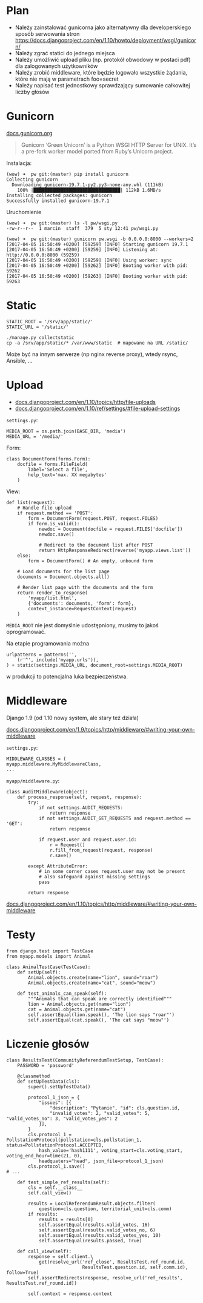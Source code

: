 # Plan

* Należy zainstalować gunicorna jako alternatywny dla developerskiego sposób serwowania stron https://docs.djangoproject.com/en/1.10/howto/deployment/wsgi/gunicorn/
* Należy zgrać statici do jednego miejsca
* Należy umożliwić upload pliku (np. protokół obwodowy w postaci pdf) dla zalogowanych użytkowników
* Należy zrobić middleware, które będzie logowało wszystkie żądania, które nie mają w parametrach foo=secret
* Należy napisać test jednostkowy sprawdzający sumowanie całkowitej liczby głosów

# Gunicorn

[docs.gunicorn.org](http://docs.gunicorn.org)

> Gunicorn ‘Green Unicorn’ is a Python WSGI HTTP Server for UNIX.
> It’s a pre-fork worker model ported from Ruby’s Unicorn project. 

Instalacja:
```
(wow) ➜  pw git:(master) pip install gunicorn
Collecting gunicorn
  Downloading gunicorn-19.7.1-py2.py3-none-any.whl (111kB)
    100% |████████████████████████████████| 112kB 1.6MB/s 
Installing collected packages: gunicorn
Successfully installed gunicorn-19.7.1
```

Uruchomienie

```
(wow) ➜  pw git:(master) ls -l pw/wsgi.py
-rw-r--r--  1 marcin  staff  379  5 sty 12:41 pw/wsgi.py

(wow) ➜  pw git:(master) gunicorn pw.wsgi -b 0.0.0.0:8000 --workers=2
[2017-04-05 16:50:49 +0200] [59259] [INFO] Starting gunicorn 19.7.1
[2017-04-05 16:50:49 +0200] [59259] [INFO] Listening at: http://0.0.0.0:8000 (59259)
[2017-04-05 16:50:49 +0200] [59259] [INFO] Using worker: sync
[2017-04-05 16:50:49 +0200] [59262] [INFO] Booting worker with pid: 59262
[2017-04-05 16:50:49 +0200] [59263] [INFO] Booting worker with pid: 59263
```

# Static

```
STATIC_ROOT = '/srv/app/static/'
STATIC_URL = '/static/'
```

```
./manage.py collectstatic
cp -a /srv/app/static/* /var/www/static  # mapowane na URL /static/
```

Może być na innym serwerze (np nginx reverse proxy), wtedy rsync, Ansible, ...


# Upload

* [docs.djangoproject.com/en/1.10/topics/http/file-uploads](https://docs.djangoproject.com/en/1.10/topics/http/file-uploads)
* [docs.djangoproject.com/en/1.10/ref/settings/#file-upload-settings](https://docs.djangoproject.com/en/1.10/ref/settings/#file-upload-settings)

`settings.py`:
```
MEDIA_ROOT = os.path.join(BASE_DIR, 'media')
MEDIA_URL = '/media/'
```

Form:

```
class DocumentForm(forms.Form):
    docfile = forms.FileField(
        label='Select a file',
        help_text='max. XX megabytes'
    )
```

View:
```
def list(request):
    # Handle file upload
    if request.method == 'POST':
        form = DocumentForm(request.POST, request.FILES)
        if form.is_valid():
            newdoc = Document(docfile = request.FILES['docfile'])
            newdoc.save()

            # Redirect to the document list after POST
            return HttpResponseRedirect(reverse('myapp.views.list'))
    else:
        form = DocumentForm() # An empty, unbound form

    # Load documents for the list page
    documents = Document.objects.all()

    # Render list page with the documents and the form
    return render_to_response(
        'myapp/list.html',
        {'documents': documents, 'form': form},
        context_instance=RequestContext(request)
    )
```

`MEDIA_ROOT` nie jest domyślnie udostępniony, musimy to jakoś oprogramować.

Na etapie programowania można

```
urlpatterns = patterns('',
    (r'^', include('myapp.urls')),
) + static(settings.MEDIA_URL, document_root=settings.MEDIA_ROOT)
```

w produkcji to potencjalna luka bezpieczeństwa.

# Middleware

Django 1.9 (od 1.10 nowy system, ale stary też działa)

[docs.djangoproject.com/en/1.9/topics/http/middleware/#writing-your-own-middleware](https://docs.djangoproject.com/en/1.9/topics/http/middleware/#writing-your-own-middleware)

`settings.py`:
```
MIDDLEWARE_CLASSES = (
myapp.middleware.MyMiddlewareClass,
...
```

`myapp/middleware.py`:
```
class AuditMiddleware(object):
    def process_response(self, request, response):
        try:
            if not settings.AUDIT_REQUESTS:
                return response
            if not settings.AUDIT_GET_REQUESTS and request.method == 'GET':
                return response

            if request.user and request.user.id:
                r = Request()
                r.fill_from_request(request, response)
                r.save()

        except AttributeError:
            # in some corner cases request.user may not be present
            # also safeguard against missing settings
            pass

        return response
```

[docs.djangoproject.com/en/1.10/topics/http/middleware/#writing-your-own-middleware](https://docs.djangoproject.com/en/1.10/topics/http/middleware/#writing-your-own-middleware)

# Testy

```
from django.test import TestCase
from myapp.models import Animal

class AnimalTestCase(TestCase):
    def setUp(self):
        Animal.objects.create(name="lion", sound="roar")
        Animal.objects.create(name="cat", sound="meow")

    def test_animals_can_speak(self):
        """Animals that can speak are correctly identified"""
        lion = Animal.objects.get(name="lion")
        cat = Animal.objects.get(name="cat")
        self.assertEqual(lion.speak(), 'The lion says "roar"')
        self.assertEqual(cat.speak(), 'The cat says "meow"')
```


# Liczenie głosów

```
class ResultsTest(CommunityReferendumTestSetup, TestCase):
    PASSWORD = 'password'

    @classmethod
    def setUpTestData(cls):
        super().setUpTestData()

        protocol_1_json = {
            "issues": [{
                "description": "Pytanie", "id": cls.question.id,
                "invalid_votes": 2, "valid_votes": 5, "valid_votes_no": 3, "valid_votes_yes": 2
            }],
        }
        cls.protocol_1 = PollstationProtocol(pollstation=cls.pollstation_1, status=PollstationProtocol.ACCEPTED,
            hash_value='hash1111', voting_start=cls.voting_start, voting_end_hour=time(21, 0),
            headquaters="head", json_file=protocol_1_json)
        cls.protocol_1.save()
# ...
```

```
    def test_simple_ref_results(self):
        cls = self.__class__
        self.call_view()

        results = LocalReferendumResult.objects.filter(
            question=cls.question, territorial_unit=cls.comm)
        if results:
            results = results[0]
            self.assertEqual(results.valid_votes, 16)
            self.assertEqual(results.valid_votes_no, 6)
            self.assertEqual(results.valid_votes_yes, 10)
            self.assertEqual(results.passed, True)

    def call_view(self):
        response = self.client.\
            get(resolve_url('ref_close', ResultsTest.ref_round.id,
                            ResultsTest.question.id, self.comm.id), follow=True)
        self.assertRedirects(response, resolve_url('ref_results', ResultsTest.ref_round.id))

        self.context = response.context
```